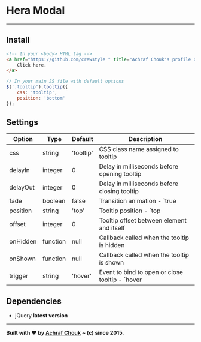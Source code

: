 # Hera Modal  

---

## Install

````html
<!-- In your <body> HTML tag -->
<a href="https://github.com/crewstyle " title="Achraf Chouk's profile on Github.com" class="tooltip">
    Click here.
</a>
````

````javascript
// In your main JS file with default options
$('.tooltip').tooltip({
    css: 'tooltip',
    position: 'bottom'
});
````

## Settings

Option      | Type      | Default   | Description
------      | ----      | -------   | -----------
css         | string    | 'tooltip' | CSS class name assigned to tooltip
delayIn     | integer   | 0         | Delay in milliseconds before opening tooltip
delayOut    | integer   | 0         | Delay in milliseconds before closing tooltip
fade        | boolean   | false     | Transition animation - `true|false`
position    | string    | 'top'     | Tooltip position - `top|bottom|left|right`
offset      | integer   | 0         | Tooltip offset between element and itself
onHidden    | function  | null      | Callback called when the tooltip is hidden
onShown     | function  | null      | Callback called when the tooltip is shown
trigger     | string    | 'hover'   | Event to bind to open or close tooltip - `hover|click|focus`

## Dependencies

+ jQuery **latest version**

---

**Built with ♥ by [Achraf Chouk](http://github.com/crewstyle "Achraf Chouk") ~ (c) since 2015.**
